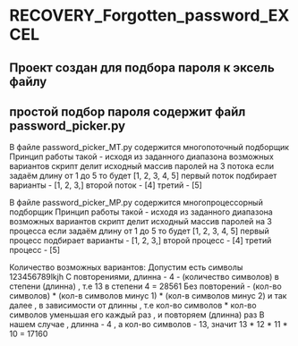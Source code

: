 # RECOVERY_Forgotten_password_EXCEL
## Проект создан для подбора пароля к эксель файлу
## простой подбор пароля содержит файл password_picker.py


В файле password_picker_MT.py содержится многопоточный подборщик 
Принцип работы такой - исходя из заданного диапазона возможных вариантов 
скрипт делит исходный массив паролей на 3 потока 
если задаём длину от 1 до 5 то будет [1, 2, 3, 4, 5]
первый поток подбирает варианты -  [1, 2, 3,]
второй поток - [4]
третий - [5]

В файле password_picker_MP.py содержится многопроцессорный подборщик 
Принцип работы такой - исходя из заданного диапазона возможных вариантов 
скрипт делит исходный массив паролей на 3 процесса 
если задаём длину от 1 до 5 то будет [1, 2, 3, 4, 5]
первый процесс подбирает варианты -  [1, 2, 3,]
второй процесс - [4]
третий процесс - [5]

Количество возможных вариантов: 
Допустим есть символы 123456789lkjh
С повторениями, длинна - 4 - (количество символов) в степени (длинна) , т.е 13 в степени 4 = 28561
Без повторений - (кол-во символов) * (кол-в символов минус 1) * (кол-в символов минус 2)
и так далее , в зависимости от длинны , т.е кол-во символов * кол-во символов уменьшая его каждый раз , и повторяем (длинна) раз
В нашем случае , длинна - 4 , а кол-во символов - 13, значит 
13 * 12 * 11 * 10  = 17160

